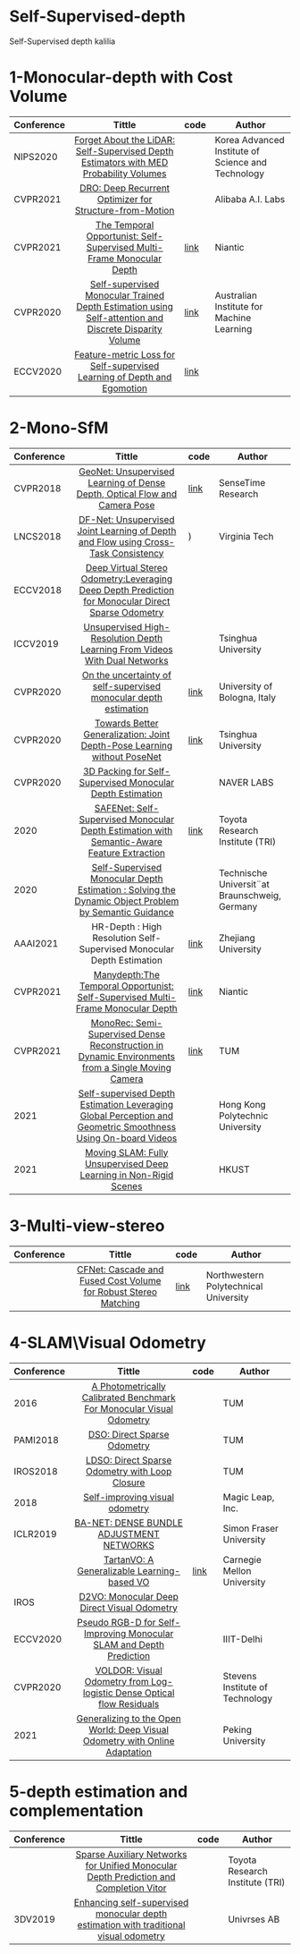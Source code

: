 # Self-Supervised-depth
Self-Supervised depth kalilia
# 1-Monocular-depth with Cost Volume
| Conference   |     Tittle                                                                              |code|Author|
|--------------|:------------------------------------------------------------------------------------------:|----|----|
|NIPS2020      | [ Forget About the LiDAR: Self-Supervised Depth Estimators with MED Probability Volumes](https://arxiv.org/pdf/2008.03633.pdf)  ||Korea Advanced Institute of Science and Technology|
| CVPR2021     |                 [DRO: Deep Recurrent Optimizer for Structure-from-Motion](https://arxiv.org/pdf/2103.13201.pdf)                 ||Alibaba A.I. Labs|
|CVPR2021     | [The Temporal Opportunist: Self-Supervised Multi-Frame Monocular Depth](https://arxiv.org/pdf/2104.14540.pdf)|[link](https://github.com/nianticlabs/manydepth)|Niantic|
|CVPR2020   |[Self-supervised Monocular Trained Depth Estimation using Self-attention and Discrete Disparity Volume](https://arxiv.org/pdf/2003.13951.pdf)|[link](https://github.com/sjsu-smart-lab/Self-supervised-Monocular-Trained-Depth-Estimation-using-Self-attention-and-Discrete-Disparity-Volum)|Australian Institute for Machine Learning|
|ECCV2020   |[Feature-metric Loss for Self-supervised Learning of Depth and Egomotion](https://arxiv.org/pdf/2007.10603.pdf)|[link](https://github.com/sconlyshootery/FeatDepth)

# 2-Mono-SfM
| Conference   |     Tittle                                                                              |code|Author|
|--------------|:-------------------------------------------------------------------------------------------:|----|-----|
| CVPR2018    |[GeoNet: Unsupervised Learning of Dense Depth, Optical Flow and Camera Pose](http://arxiv.org/abs/1803.02276)                 |[link](https://github.com/yzcjtr/GeoNet)|SenseTime Research|
| LNCS2018    |[DF-Net: Unsupervised Joint Learning of Depth and Flow using Cross-Task Consistency](http://arxiv.org/abs/1809.01649)                 |)|Virginia Tech|
| ECCV2018    |                 [Deep Virtual Stereo Odometry:Leveraging Deep Depth Prediction for Monocular Direct Sparse Odometry](https://arxiv.org/pdf/1807.02570)                 ||
|ICCV2019     | [Unsupervised High-Resolution Depth Learning From Videos With Dual Networks](http://arxiv.org/abs/2105.02195)||Tsinghua University|
|CVPR2020   | [On the uncertainty of self-supervised monocular depth estimation](http://arxiv.org/abs/2005.06209)|[link](https://github.com/mattpoggi/mono-uncertainty)|University of Bologna, Italy|
|CVPR2020   | [Towards Better Generalization: Joint Depth-Pose Learning without PoseNet](http://arxiv.org/abs/2004.01314)|[link](https://github.com/B1ueber2y/TrianFlow)|Tsinghua University|
|CVPR2020   | [3D Packing for Self-Supervised Monocular Depth Estimation](http://arxiv.org/abs/1905.02693)||NAVER LABS|
|2020   | [SAFENet: Self-Supervised Monocular Depth Estimation with Semantic-Aware Feature Extraction](http://arxiv.org/abs/2010.02893)|[link](https://github.com/TRI-ML/packnet-sfm)|Toyota Research Institute (TRI)|
|2020   | [Self-Supervised Monocular Depth Estimation : Solving the Dynamic Object Problem by Semantic Guidance](http://arxiv.org/abs/2007.06936)||Technische Universit¨at Braunschweig, Germany|
|AAAI2021|HR-Depth : High Resolution Self-Supervised Monocular Depth Estimation|[link](https://github.com/shawLyu/HR-Depth)|Zhejiang University|
|CVPR2021     | [Manydepth:The Temporal Opportunist: Self-Supervised Multi-Frame Monocular Depth](https://arxiv.org/pdf/2104.14540.pdf)|[link](http://arxiv.org/abs/2106.03505)|Niantic|
|CVPR2021     | [MonoRec: Semi-Supervised Dense Reconstruction in Dynamic Environments from a Single Moving Camera](http://arxiv.org/abs/2011.11814)|[link](https://vision.in.tum.de/research/monorec)|TUM|
|2021     | [Self-supervised Depth Estimation Leveraging Global Perception and Geometric Smoothness Using On-board Videos](http://arxiv.org/abs/2011.11814)||Hong Kong Polytechnic University|
|2021     | [Moving SLAM: Fully Unsupervised Deep Learning in Non-Rigid Scenes](http://arxiv.org/abs/2105.02195)||HKUST|

# 3-Multi-view-stereo
| Conference   |     Tittle                                                                              |code|Author|
|--------------|:-------------------------------------------------------------------------------------------:|----|-----|
||                 [CFNet: Cascade and Fused Cost Volume for Robust Stereo Matching](http://arxiv.org/abs/2104.04314)                 |[link](https://github.com/gallenszl/CFNet)|Northwestern Polytechnical University|
# 4-SLAM\Visual Odometry
| Conference   |     Tittle                                                                              |code|Author|
|--------------|:-------------------------------------------------------------------------------------------:|----|-----|
|2016|                 [A Photometrically Calibrated Benchmark For Monocular Visual Odometry](http://arxiv.org/abs/1607.02555)                 ||TUM|
|PAMI2018|                 [DSO: Direct Sparse Odometry](http://arxiv.org/abs/1607.02565)                 ||TUM|
|IROS2018|                 [LDSO: Direct Sparse Odometry with Loop Closure](http://arxiv.org/abs/1808.01111)                 ||TUM|
|2018|                 [Self-improving visual odometry](http://arxiv.org/abs/1812.03245)                 ||Magic Leap, Inc.|
|ICLR2019|                 [BA-NET: DENSE BUNDLE ADJUSTMENT NETWORKS](http://arxiv.org/abs/1806.04807)                 ||Simon Fraser University|
|     |                 [TartanVO: A Generalizable Learning-based VO](https://arxiv.org/pdf/2011.00359.pdf)                 |[link](https://github.com/castacks/tartanvo)|Carnegie Mellon University|
| IROS     |                 [D2VO: Monocular Deep Direct Visual Odometry](https://arxiv.org/pdf/2103.13201.pdf)                 |||
| ECCV2020     |                 [Pseudo RGB-D for Self-Improving Monocular SLAM and Depth Prediction](http://arxiv.org/abs/2004.10681)                 ||IIIT-Delhi|
| CVPR2020     |                 [VOLDOR: Visual Odometry from Log-logistic Dense Optical flow Residuals](http://arxiv.org/abs/2104.06789)                 ||Stevens Institute of Technology|
| 2021    |                 [Generalizing to the Open World: Deep Visual Odometry with Online Adaptation](http://arxiv.org/abs/2103.15279)                 ||Peking University|
# 5-depth estimation and complementation
| Conference   |     Tittle                                                                              |code|Author|
|--------------|:-------------------------------------------------------------------------------------------:|----|-----|
|| [Sparse Auxiliary Networks for Unified Monocular Depth Prediction and Completion Vitor](http://arxiv.org/abs/2103.16690)   ||Toyota Research Institute (TRI)|
|3DV2019| [Enhancing self-supervised monocular depth estimation with traditional visual odometry](http://arxiv.org/abs/1908.03127)   ||Univrses AB|
